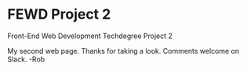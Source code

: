 # FEWD Project 2

 Front-End Web Development Techdegree Project 2

 My second web page.  Thanks for taking a look.  Comments welcome on Slack.
 -Rob
